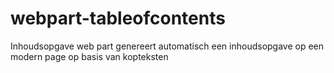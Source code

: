 # webpart-tableofcontents
Inhoudsopgave web part genereert automatisch een inhoudsopgave op een modern page op basis van kopteksten
